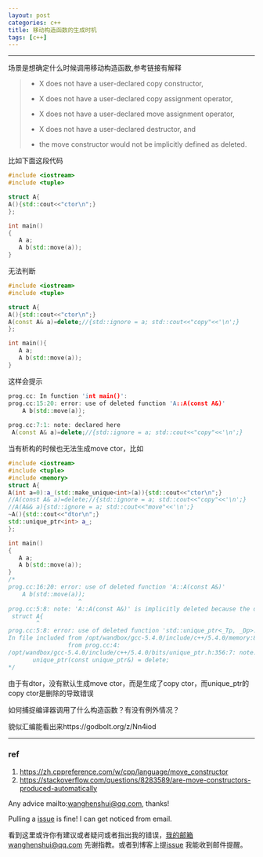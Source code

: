 ```yaml
---
layout: post
categories: c++
title: 移动构造函数的生成时机
tags: [c++]
---
```


  

---

场景是想确定什么时候调用移动构造函数,参考链接有解释

>- X does not have a user-declared copy constructor,
>
>- X does not have a user-declared copy assignment operator,
>- X does not have a user-declared move assignment operator,
>- X does not have a user-declared destructor, and
>- the move constructor would not be implicitly defined as deleted.



比如下面这段代码


```c++
#include <iostream>
#include <tuple>

struct A{
A(){std::cout<<"ctor\n";}
};

int main()
{
   A a;
   A b(std::move(a));
}
```

无法判断

```c++
#include <iostream>
#include <tuple>

struct A{
A(){std::cout<<"ctor\n";}
A(const A& a)=delete;//{std::ignore = a; std::cout<<"copy"<<'\n';}
};

int main(){
   A a;
   A b(std::move(a));
}
```



这样会提示

```c++
prog.cc: In function 'int main()':
prog.cc:15:20: error: use of deleted function 'A::A(const A&)'
    A b(std::move(a));
                    ^
prog.cc:7:1: note: declared here
 A(const A& a)=delete;//{std::ignore = a; std::cout<<"copy"<<'\n';}
```

当有析构的时候也无法生成move  ctor，比如



```c++
#include <iostream>
#include <tuple>
#include <memory>
struct A{
A(int a=0):a_(std::make_unique<int>(a)){std::cout<<"ctor\n";}
//A(const A& a)=delete;//{std::ignore = a; std::cout<<"copy"<<'\n';}
//A(A&& a){std::ignore = a; std::cout<<"move"<<'\n';}
~A(){std::cout<<"dtor\n";}
std::unique_ptr<int> a_;
};

int main()
{
   A a;
   A b(std::move(a));
}
/*
prog.cc:16:20: error: use of deleted function 'A::A(const A&)'
    A b(std::move(a));
                    ^
prog.cc:5:8: note: 'A::A(const A&)' is implicitly deleted because the default definition would be ill-formed:
 struct A{
        ^
prog.cc:5:8: error: use of deleted function 'std::unique_ptr<_Tp, _Dp>::unique_ptr(const std::unique_ptr<_Tp, _Dp>&) [with _Tp = int; _Dp = std::default_delete<int>]'
In file included from /opt/wandbox/gcc-5.4.0/include/c++/5.4.0/memory:81:0,
                 from prog.cc:4:
/opt/wandbox/gcc-5.4.0/include/c++/5.4.0/bits/unique_ptr.h:356:7: note: declared here
       unique_ptr(const unique_ptr&) = delete;
*/
```

由于有dtor，没有默认生成move ctor，而是生成了copy ctor，而unique_ptr的copy ctor是删除的导致错误



如何捕捉编译器调用了什么构造函数？有没有例外情况？

貌似汇编能看出来https://godbolt.org/z/Nn4iod

----

### ref

1. https://zh.cppreference.com/w/cpp/language/move_constructor
2. https://stackoverflow.com/questions/8283589/are-move-constructors-produced-automatically



Any advice mailto:wanghenshui@qq.com, thanks! 

Pulling a [issue](https://github.com/wanghenshui/wanghenshui.github.io/issues/new) is fine! I can get noticed from email.

看到这里或许你有建议或者疑问或者指出我的错误，我的邮箱wanghenshui@qq.com 先谢指教。或者到博客上提[issue](https://github.com/wanghenshui/wanghenshui.github.io/issues/new) 我能收到邮件提醒。